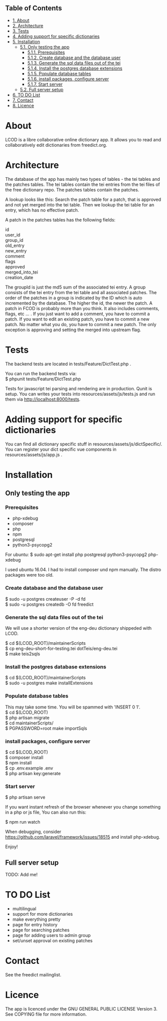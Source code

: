<div id="table-of-contents">
<h2>Table of Contents</h2>
<div id="text-table-of-contents">
<ul>
<li><a href="#orgd17d93d">1. About</a></li>
<li><a href="#org7e89901">2. Architecture</a></li>
<li><a href="#org55b54ab">3. Tests</a></li>
<li><a href="#org3dea49f">4. Adding support for specific dictionaries</a></li>
<li><a href="#org492f51b">5. Installation</a>
<ul>
<li><a href="#orge12ca1d">5.1. Only testing the app</a>
<ul>
<li><a href="#org5aa37db">5.1.1. Prerequisites</a></li>
<li><a href="#org0932e4c">5.1.2. Create database and the database user</a></li>
<li><a href="#orgffc32c7">5.1.3. Generate the sql data files out of the tei</a></li>
<li><a href="#org1950e6c">5.1.4. Install the postgres database extensions</a></li>
<li><a href="#org262de5a">5.1.5. Populate database tables</a></li>
<li><a href="#org7d2faef">5.1.6. install packages, configure server</a></li>
<li><a href="#org06046d9">5.1.7. Start server</a></li>
</ul>
</li>
<li><a href="#org29a0216">5.2. Full server setup</a></li>
</ul>
</li>
<li><a href="#orgc5c10de">6. TO DO List</a></li>
<li><a href="#org831882b">7. Contact</a></li>
<li><a href="#org4a95f88">8. Licence</a></li>
</ul>
</div>
</div>


<a id="orgd17d93d"></a>

# About

LCOD is a libre collaborative online dictionary app. It allows you to read and
collaboratively edit dictionaries from freedict.org.


<a id="org7e89901"></a>

# Architecture

The database of the app has mainly two types of tables - the tei tables and the
patches tables. The tei tables contain the tei entries from the tei files of the
free dictionary repo. The patches tables contain the patches.

A lookup looks like this: Search the patch table for a patch, that is approved
and not yet merged into the tei table. Then we lookup the tei table for an
entry, which has no effective patch.

A patch in the patches tables has the following fields:

id                 
user\_id            
group\_id           
old\_entry          
new\_entry          
comment            
flags              
approved           
merged\_into\_tei    
creation\_date      

The groupId is just the md5 sum of the associated tei entry. A group consists of
the tei entry from the tei table and all associated patches. The order of the
patches in a group is indicated by the ID which is auto incremented by the
database. The higher the id, the newer the patch. A patch in FCOD is probably
more than you think. It also includes comments, flags, etc &#x2026; . If you just
want to add a comment, you have to commit a patch. If you want to edit an
existing patch, you have to commit a new patch. No matter what you do, you have
to commit a new patch. The only exception is approving and setting the merged
into upstream flag.


<a id="org55b54ab"></a>

# Tests

The backend tests are located in tests/Feature/DictTest.php . 

You can run the backend tests via:   
$ phpunit tests/Feature/DictTest.php

Tests for javascript tei parsing and rendering are in production. Qunit is
setup. You can writes your tests into resources/assets/js/tests.js and run them
via <http://localhost:8000/tests>.


<a id="org3dea49f"></a>

# Adding support for specific dictionaries

You can find all dictionary specific stuff in resources/assets/js/dictSpecific/.
You can register your dict specific vue components in resources/assets/js/app.js
.


<a id="org492f51b"></a>

# Installation


<a id="orge12ca1d"></a>

## Only testing the app


<a id="org5aa37db"></a>

### Prerequisites

-   php-xdebug
-   composer
-   php
-   npm
-   postgresql
-   python3-psycopg2

For ubuntu: $ sudo apt-get install php postgresql python3-psycopg2 php-xdebug  

I used ubuntu 16.04. I had to install composer und npm manually. The
distro packages were too old.


<a id="org0932e4c"></a>

### Create database and the database user

$ sudo -u postgres createuser -P -d fd  
$ sudo -u postgres createdb -O fd freedict  


<a id="orgffc32c7"></a>

### Generate the sql data files out of the tei

We will use a shorter version of the eng-deu dictionary shippeded with LCOD.

$ cd $(LCOD\_ROOT)/maintainerScripts  
$ cp eng-deu-short-for-testing.tei dotTeis/eng-deu.tei  
$ make teis2sqls  


<a id="org1950e6c"></a>

### Install the postgres database extensions

$ cd $(LCOD\_ROOT)/maintainerScripts  
$ sudo -u postgres make installExtensions  


<a id="org262de5a"></a>

### Populate database tables

This may take some time. You will be spammed with 'INSERT 0 1'.  
$ cd $(LCOD\_ROOT)  
$ php artisan migrate  
$ cd maintainerScripts/  
$ PGPASSWORD=root make importSqls  


<a id="org7d2faef"></a>

### install packages, configure server

$ cd $(LCOD\_ROOT)  
$ composer install  
$ npm install  
$ cp .env.example .env  
$ php artisan key:generate  


<a id="org06046d9"></a>

### Start server

$ php artisan serve

If you want instant refresh of the browser whenever you change something in a
php or js file, You can also run this:

$ npm run watch

When debugging, consider <https://github.com/laravel/framework/issues/18515> and
install php-xdebug.

Enjoy!


<a id="org29a0216"></a>

## Full server setup

TODO: Add me!


<a id="orgc5c10de"></a>

# TO DO List

-   multilingual
-   support for more dictionaries
-   make everything pretty
-   page for entry history
-   page for searching patches
-   page for adding users to admin group
-   set/unset approval on existing patches


<a id="org831882b"></a>

# Contact

See the freedict mailinglist.


<a id="org4a95f88"></a>

# Licence

The app is licenced under the GNU GENERAL PUBLIC LICENSE Version 3. See COPYING file for more information.

